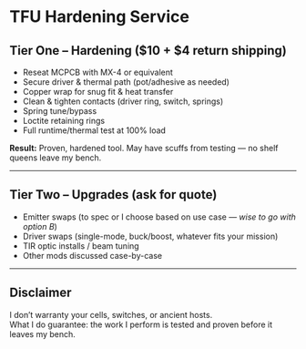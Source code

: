 # TFU Hardening Service

## Tier One – Hardening ($10 + $4 return shipping)
- Reseat MCPCB with MX-4 or equivalent  
- Secure driver & thermal path (pot/adhesive as needed)  
- Copper wrap for snug fit & heat transfer  
- Clean & tighten contacts (driver ring, switch, springs)  
- Spring tune/bypass  
- Loctite retaining rings  
- Full runtime/thermal test at 100% load  

**Result:** Proven, hardened tool. May have scuffs from testing — no shelf queens leave my bench.  

---

## Tier Two – Upgrades (ask for quote)
- Emitter swaps (to spec or I choose based on use case — *wise to go with option B*)  
- Driver swaps (single-mode, buck/boost, whatever fits your mission)  
- TIR optic installs / beam tuning  
- Other mods discussed case-by-case  

---

## Disclaimer
I don’t warranty your cells, switches, or ancient hosts.  
What I do guarantee: the work I perform is tested and proven before it leaves my bench.
